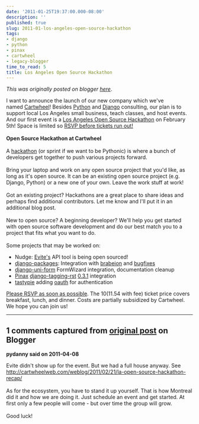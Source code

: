 ```yaml
---
date: '2011-01-25T19:37:00.000-08:00'
description: ''
published: true
slug: 2011-01-los-angeles-open-source-hackathon
tags:
- django
- python
- pinax
- cartwheel
- legacy-blogger
time_to_read: 5
title: Los Angeles Open Source Hackathon
---
```


*This was originally posted on blogger [here](https://pydanny.blogspot.com/2011/01/los-angeles-open-source-hackathon.html)*.

I want to announce the launch of our new company which we've named&nbsp;<a href="http://cartwheelweb.com/">Cartwheel</a>! Besides <a href="http://python.org/">Python</a> and <a href="http://djangoproject.com/">Django</a> consulting, our plan is to support local Los Angeles small business, teach classes, and host events. And our first event is a <a href="http://cartwheelhackathon.eventbrite.com/">Los Angeles Open Source Hackathon</a> on February 5th! Space is limited so&nbsp;<a href="http://cartwheelhackathon.eventbrite.com/">RSVP before tickets run out!</a><br /><br /><b>Open Source Hackathon at Cartwheel</b><br /><br />A <a href="http://en.wikipedia.com/wiki/Hackathon">hackathon</a> (or sprint if we want to be Pythonic) is where a bunch of developers get together to push various projects forward.<br /><br />Bring your laptop and work on any open source project that you'd like, as long as it's open source. It can be an existing open source project (e.g. Django, Python) or a new one of your own. Leave the work stuff at work! <br /><br />Got an existing project? Hackathons are a great place to share ideas and perhaps find additional contributors. Let me know and I'll put it in an additional blog post.<br /><br />New to open source?  A beginning developer? We'll help you get started with open source software development and do our best match you to a project that fits what you want to do.<br /><br />Some projects that may be worked on:<br /><ul><li>Nudge: <a href="http://evite.com/">Evite's</a> API tool is being open sourced!</li><li><a href="https://github/djangopackages/djangopackages">django-packages</a>: Integration with <a href="https://github.com/eldarion/brabeion">brabeion</a> and <a href="http://github.com/djangopackages/djangopackages">bugfixes</a></li><li><a href="https://github/pydanny/django-uni-form">django-uni-form</a> FormWizard integration, documentation cleanup</li><li><a href="http://pinaxproject.com/">Pinax</a> <a href="http://github.com/pydanny/django-tagging-ext">django-tagging-rst</a> <a href="http://pypi.python.org/pypi/django-tagging-ext/0.3.1">0.3.1</a> integration</li><li><a href="http://github.com/toastdriven/tastypie">tastypie</a> adding <a href="http://en.wikipedia.org/wiki/Oauth">oauth</a> for authentication</li></ul><a href="http://pydanny.blogspot.com/2011/01/los-angeles-open-source-hackathon.html">Please RSVP as soon as possible</a>. The $10 ($11.54 with fee) ticket price covers breakfast, lunch, and dinner.  Costs are partially subsidized by Cartwheel.  We hope you can join us!

---

## 1 comments captured from [original post](https://pydanny.blogspot.com/2011/01/los-angeles-open-source-hackathon.html) on Blogger

**pydanny said on 2011-04-08**

Evite didn't show up for the event. But we had a full house anyway. See http://cartwheelweb.com/weblog/2011/02/21/la-open-source-hackathon-recap/<br /><br />As for the ecosystem, you have to stand it up yourself. That is how Montreal did it and how we are doing it. Just schedule an event and get started. At first only a few people will come - but over time the group will grow.<br /><br />Good luck!

